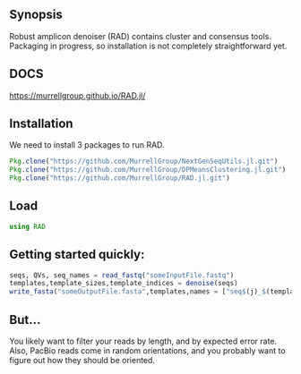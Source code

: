 ## Synopsis

Robust amplicon denoiser (RAD) contains cluster and consensus tools. Packaging in progress, so installation is not completely straightforward yet.

## DOCS
https://murrellgroup.github.io/RAD.jl/

## Installation
We need to install 3 packages to run RAD.
```julia
Pkg.clone("https://github.com/MurrellGroup/NextGenSeqUtils.jl.git")
Pkg.clone("https://github.com/MurrellGroup/DPMeansClustering.jl.git")
Pkg.clone("https://github.com/MurrellGroup/RAD.jl.git")
```

## Load
```julia
using RAD
```

## Getting started quickly:
```julia
seqs, QVs, seq_names = read_fastq("someInputFile.fastq")
templates,template_sizes,template_indices = denoise(seqs)
write_fasta("someOutputFile.fasta",templates,names = ["seq$(j)_$(template_sizes[j])" for j in 1:length(template_sizes)])
```

## But...
You likely want to filter your reads by length, and by expected error rate. Also, PacBio reads come in random orientations, and you probably want to figure out how they should be oriented.
